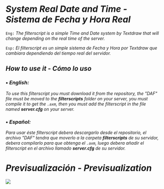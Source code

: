 # _System Real Date and Time - Sistema de Fecha y Hora Real_

`Eng:`
_The filterscript is a simple Time and Date system by Textdraw that will change depending on the real time of the server._

`Esp:`
_El filterscript es un simple sistema de Fecha y Hora por Textdraw que cambiara dependiendo del tiempo real del servidor._

## _How to use it - Cómo lo uso_

### • _**English:**_
_To use this filterscript you must download it from the repository, the "DAF" file must be moved to the **filterscripts** folder on your server, you must compile it to get the `.axm`, then you must add the filterscript in the file named **server.cfg** on your server._

### • _**Español:**_
_Para usar éste filterscript debera descargarlo desde el repositorio, el archivo "DAF" tendra que moverlo a la carpeta **filterscripts** de su servidor, debera compilarlo para que obtenga el `.axm`, luego debera añadir el filterscript en el archivo llamado **server.cfg** de su servidor._

# _Previsualización - Previsualization_
![](https://media.discordapp.net/attachments/1101409343242502187/1101409996606013450/unknown.png?width=1025&height=233)
